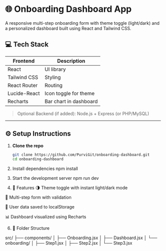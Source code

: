 # 🌐 Onboarding Dashboard App

A responsive multi-step onboarding form with theme toggle (light/dark) and a personalized dashboard built using React and Tailwind CSS.

## 💻 Tech Stack

| Frontend     | Description            |
| ------------ | ---------------------- |
| React        | UI library             |
| Tailwind CSS | Styling                |
| React Router | Routing                |
| Lucide-React | Icon toggle for theme  |
| Recharts     | Bar chart in dashboard |

> Optional Backend (if added): Node.js + Express (or PHP/MySQL)

---

## ⚙️ Setup Instructions

1. **Clone the repo**
   ```bash
   git clone https://github.com/PurviGit/onboarding-dashboard.git
   cd onboarding-dashboard
   ```
2. Install dependencies
   npm install

3. Start the development server
   npm run dev

4. 🙌 Features
   🌗 Theme toggle with instant light/dark mode

🔄 Multi-step form with validation

💾 User data saved to localStorage

📊 Dashboard visualized using Recharts

6. 📂 Folder Structure

src/
├── components/
│ ├── Onboarding.jsx
│ ├── Dashboard.jsx
│ └── onboarding/
│ ├── Step1.jsx
│ ├── Step2.jsx
│ └── Step3.jsx
